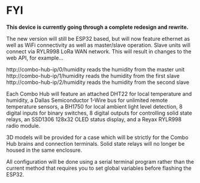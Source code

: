 # FYI

**This device is currently going through a complete redesign and rewrite.**

The new version will still be ESP32 based, but will now feature ethernet as well as WiFi connectivity as well as master/slave operation. Slave units will connect via RYLR998 LoRa WAN network. This will result in changes to the web API, for example...

http://combo-hub-ip/0/humidity reads the humidity from the master unit<br>
http://combo-hub-ip/1/humidity reads the humidity from the first slave<br>
http://combo-hub-ip/2/humidity reads the humidity from the second slave<br>

Each Combo Hub will feature an attached DHT22 for local temperature and humidity, a Dallas Semiconductor 1-Wire bus for unlimited remote temperature sensors, a BH1750 for local ambient light level detection, 8 digital inputs for binary switches, 8 digital outputs for controlling solid state relays, an SSD1306 128x32 OLED status display, and a Reyax RYLR998 radio module.

3D models will be provided for a case which will be strictly for the Combo Hub brains and connection terminals. Solid state relays will no longer be housed in the same enclosure.

All configuration will be done using a serial terminal program rather than the current method that requires you to set global variables before flashing the ESP32.

